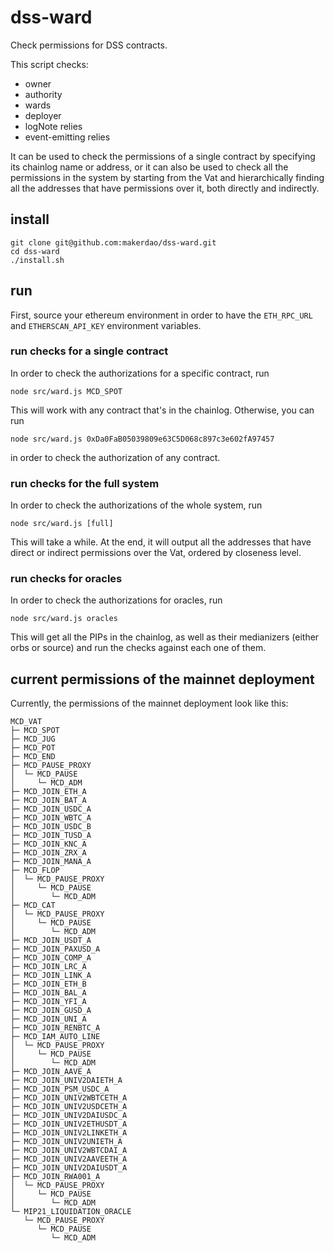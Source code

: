 # dss-ward

Check permissions for DSS contracts.

This script checks:

* owner
* authority
* wards
* deployer
* logNote relies
* event-emitting relies

It can be used to check the permissions of a single contract by specifying its
chainlog name or address, or it can also be used to check all the permissions in
the system by starting from the Vat and hierarchically finding all the addresses
that have permissions over it, both directly and indirectly.

## install

```
git clone git@github.com:makerdao/dss-ward.git
cd dss-ward
./install.sh
```

## run

First, source your ethereum environment in order to have the `ETH_RPC_URL` and
`ETHERSCAN_API_KEY` environment variables.

### run checks for a single contract

In order to check the authorizations for a specific contract, run

```
node src/ward.js MCD_SPOT
```

This will work with any contract that's in the chainlog. Otherwise, you can run

```
node src/ward.js 0xDa0FaB05039809e63C5D068c897c3e602fA97457
```
in order to check the authorization of any contract.

### run checks for the full system

In order to check the authorizations of the whole system, run

```
node src/ward.js [full]
```

This will take a while. At the end, it will output all the addresses that have
direct or indirect permissions over the Vat, ordered by closeness level.

### run checks for oracles

In order to check the authorizations for oracles, run

```
node src/ward.js oracles
```

This will get all the PIPs in the chainlog, as well as their medianizers
(either orbs or source) and run the checks against each one of them.

## current permissions of the mainnet deployment

Currently, the permissions of the mainnet deployment look like this:

```
MCD_VAT
├─ MCD_SPOT
├─ MCD_JUG
├─ MCD_POT
├─ MCD_END
├─ MCD_PAUSE_PROXY
│  └─ MCD_PAUSE
│     └─ MCD_ADM
├─ MCD_JOIN_ETH_A
├─ MCD_JOIN_BAT_A
├─ MCD_JOIN_USDC_A
├─ MCD_JOIN_WBTC_A
├─ MCD_JOIN_USDC_B
├─ MCD_JOIN_TUSD_A
├─ MCD_JOIN_KNC_A
├─ MCD_JOIN_ZRX_A
├─ MCD_JOIN_MANA_A
├─ MCD_FLOP
│  └─ MCD_PAUSE_PROXY
│     └─ MCD_PAUSE
│        └─ MCD_ADM
├─ MCD_CAT
│  └─ MCD_PAUSE_PROXY
│     └─ MCD_PAUSE
│        └─ MCD_ADM
├─ MCD_JOIN_USDT_A
├─ MCD_JOIN_PAXUSD_A
├─ MCD_JOIN_COMP_A
├─ MCD_JOIN_LRC_A
├─ MCD_JOIN_LINK_A
├─ MCD_JOIN_ETH_B
├─ MCD_JOIN_BAL_A
├─ MCD_JOIN_YFI_A
├─ MCD_JOIN_GUSD_A
├─ MCD_JOIN_UNI_A
├─ MCD_JOIN_RENBTC_A
├─ MCD_IAM_AUTO_LINE
│  └─ MCD_PAUSE_PROXY
│     └─ MCD_PAUSE
│        └─ MCD_ADM
├─ MCD_JOIN_AAVE_A
├─ MCD_JOIN_UNIV2DAIETH_A
├─ MCD_JOIN_PSM_USDC_A
├─ MCD_JOIN_UNIV2WBTCETH_A
├─ MCD_JOIN_UNIV2USDCETH_A
├─ MCD_JOIN_UNIV2DAIUSDC_A
├─ MCD_JOIN_UNIV2ETHUSDT_A
├─ MCD_JOIN_UNIV2LINKETH_A
├─ MCD_JOIN_UNIV2UNIETH_A
├─ MCD_JOIN_UNIV2WBTCDAI_A
├─ MCD_JOIN_UNIV2AAVEETH_A
├─ MCD_JOIN_UNIV2DAIUSDT_A
├─ MCD_JOIN_RWA001_A
│  └─ MCD_PAUSE_PROXY
│     └─ MCD_PAUSE
│        └─ MCD_ADM
└─ MIP21_LIQUIDATION_ORACLE
   └─ MCD_PAUSE_PROXY
      └─ MCD_PAUSE
         └─ MCD_ADM

```
